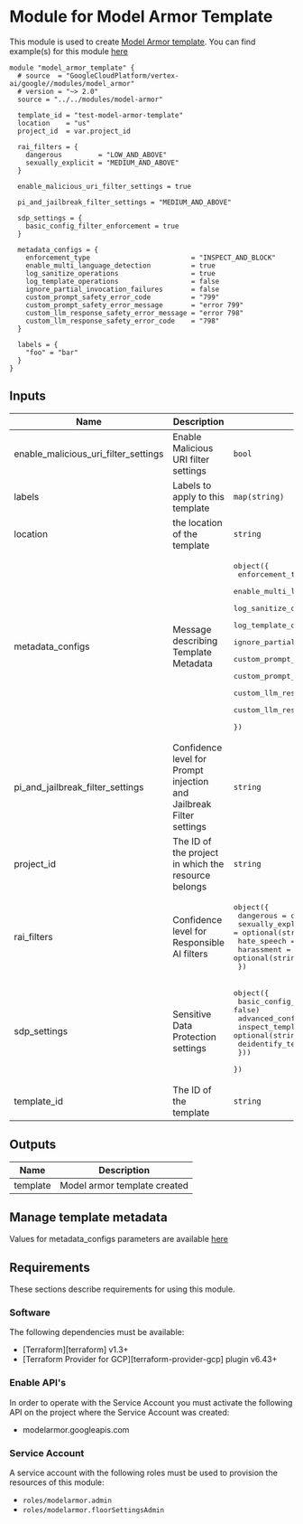 # Module for Model Armor Template

This module is used to create [Model Armor template](https://cloud.google.com/security-command-center/docs/key-concepts-model-armor#ma-templates). You can find example(s) for this module [here](../../examples/)

```hcl
module "model_armor_template" {
  # source  = "GoogleCloudPlatform/vertex-ai/google//modules/model_armor"
  # version = "~> 2.0"
  source = "../../modules/model-armor"

  template_id = "test-model-armor-template"
  location    = "us"
  project_id  = var.project_id

  rai_filters = {
    dangerous         = "LOW_AND_ABOVE"
    sexually_explicit = "MEDIUM_AND_ABOVE"
  }

  enable_malicious_uri_filter_settings = true

  pi_and_jailbreak_filter_settings = "MEDIUM_AND_ABOVE"

  sdp_settings = {
    basic_config_filter_enforcement = true
  }

  metadata_configs = {
    enforcement_type                         = "INSPECT_AND_BLOCK"
    enable_multi_language_detection          = true
    log_sanitize_operations                  = true
    log_template_operations                  = false
    ignore_partial_invocation_failures       = false
    custom_prompt_safety_error_code          = "799"
    custom_prompt_safety_error_message       = "error 799"
    custom_llm_response_safety_error_message = "error 798"
    custom_llm_response_safety_error_code    = "798"
  }

  labels = {
    "foo" = "bar"
  }
}
```

<!-- BEGINNING OF PRE-COMMIT-TERRAFORM DOCS HOOK -->
## Inputs

| Name | Description | Type | Default | Required |
|------|-------------|------|---------|:--------:|
| enable\_malicious\_uri\_filter\_settings | Enable Malicious URI filter settings | `bool` | `false` | no |
| labels | Labels to apply to this template | `map(string)` | `{}` | no |
| location | the location of the template | `string` | n/a | yes |
| metadata\_configs | Message describing Template Metadata | <pre>object({<br>    enforcement_type                         = optional(string, "")<br>    enable_multi_language_detection          = optional(bool)<br>    log_sanitize_operations                  = optional(bool, false)<br>    log_template_operations                  = optional(bool, false)<br>    ignore_partial_invocation_failures       = optional(bool, false)<br>    custom_prompt_safety_error_code          = optional(string)<br>    custom_prompt_safety_error_message       = optional(string)<br>    custom_llm_response_safety_error_message = optional(string)<br>    custom_llm_response_safety_error_code    = optional(string)<br>  })</pre> | `null` | no |
| pi\_and\_jailbreak\_filter\_settings | Confidence level for Prompt injection and Jailbreak Filter settings | `string` | `null` | no |
| project\_id | The ID of the project in which the resource belongs | `string` | n/a | yes |
| rai\_filters | Confidence level for Responsible AI filters | <pre>object({<br>    dangerous         = optional(string)<br>    sexually_explicit = optional(string)<br>    hate_speech       = optional(string)<br>    harassment        = optional(string)<br>  })</pre> | `null` | no |
| sdp\_settings | Sensitive Data Protection settings | <pre>object({<br>    basic_config_filter_enforcement = optional(bool, false)<br>    advanced_config = optional(object({<br>      inspect_template    = optional(string)<br>      deidentify_template = optional(string)<br>    }))<br>  })</pre> | `null` | no |
| template\_id | The ID of the template | `string` | n/a | yes |

## Outputs

| Name | Description |
|------|-------------|
| template | Model armor template created |

<!-- END OF PRE-COMMIT-TERRAFORM DOCS HOOK -->

## Manage template metadata
Values for metadata_configs parameters are available [here](https://cloud.google.com/security-command-center/docs/manage-model-armor-templates#templates-metadata)

## Requirements

These sections describe requirements for using this module.

### Software

The following dependencies must be available:

- [Terraform][terraform] v1.3+
- [Terraform Provider for GCP][terraform-provider-gcp] plugin v6.43+

### Enable API's
In order to operate with the Service Account you must activate the following API on the project where the Service Account was created:

- modelarmor.googleapis.com

### Service Account

A service account with the following roles must be used to provision the resources of this module:

- `roles/modelarmor.admin`
- `roles/modelarmor.floorSettingsAdmin`
